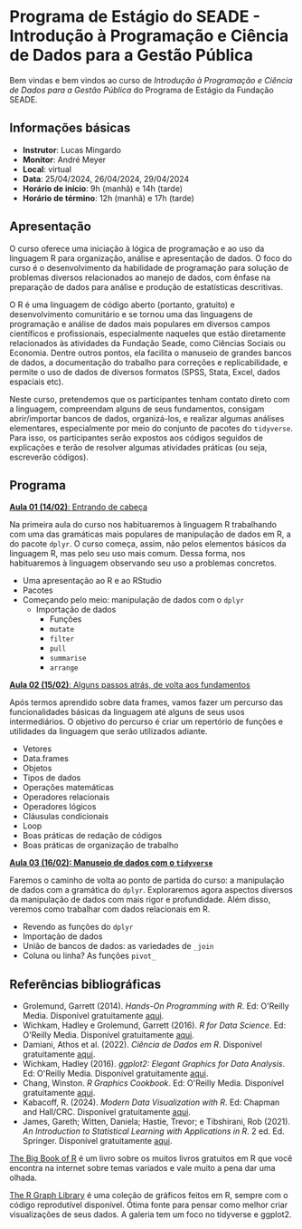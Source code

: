 # Programa de Estágio do SEADE - Introdução à Programação e Ciência de Dados para a Gestão Pública

Bem vindas e bem vindos ao curso de _Introdução à Programação e Ciência de Dados para a Gestão Pública_ do Programa de Estágio da Fundação SEADE.

## Informações básicas

* **Instrutor**: Lucas Mingardo 
* **Monitor**: André Meyer
* **Local**: virtual
* **Data**: 25/04/2024, 26/04/2024, 29/04/2024
* **Horário de início**:  9h (manhã) e 14h (tarde)
* **Horário de término**: 12h (manhã) e 17h (tarde)

## Apresentação

O curso oferece uma iniciação à lógica de programação e ao uso da linguagem R para organização, análise e apresentação de dados. O foco do curso é o desenvolvimento da habilidade de programação para solução de problemas diversos relacionados ao manejo de dados, com ênfase na preparação de dados para análise e produção de estatísticas descritivas. 

O R é uma linguagem de código aberto (portanto, gratuito) e desenvolvimento comunitário e se tornou uma das linguagens de programação e análise de dados mais populares em diversos campos científicos e profissionais, especialmente naqueles que estão diretamente relacionados às atividades da Fundação Seade, como Ciências Sociais ou Economia. Dentre outros pontos, ela facilita o manuseio de grandes bancos de dados, a documentação do trabalho para correções e replicabilidade, e permite o uso de dados de diversos formatos (SPSS, Stata, Excel, dados espaciais etc).

Neste curso, pretendemos que os participantes tenham contato direto com a linguagem, compreendam alguns de seus fundamentos, consigam abrir/importar bancos de dados, organizá-los, e realizar algumas análises elementares, especialmente por meio do conjunto de pacotes do `tidyverse`. Para isso, os participantes serão expostos aos códigos seguidos de explicações e terão de resolver algumas atividades práticas (ou seja, escreverão códigos).

## Programa

[**Aula 01 (14/02)**: Entrando de cabeça](/turmas/2024_estagio_turma1/classes/class-01.md) 

Na primeira aula do curso nos habituaremos à linguagem R trabalhando com uma das gramáticas mais populares de manipulação de dados em R, a do pacote `dplyr`. O curso começa, assim, não pelos elementos básicos da linguagem R, mas pelo seu uso mais comum. Dessa forma, nos habituaremos à linguagem observando seu uso a problemas concretos.

* Uma apresentação ao R e ao RStudio
* Pacotes
* Começando pelo meio: manipulação de dados com o `dplyr`
  + Importação de dados
	+ Funções
	+ `mutate`
	+ `filter`
	+ `pull`
	+ `summarise`
	+ `arrange`

[**Aula 02 (15/02)**: Alguns passos atrás, de volta aos fundamentos](/turmas/2024_estagio_turma1/classes/class-02.md) 

Após termos aprendido sobre data frames, vamos fazer um percurso das funcionalidades básicas da linguagem até alguns de seus usos intermediários. O objetivo do percurso é criar um repertório de funções e utilidades da linguagem que serão utilizados adiante.

* Vetores
* Data.frames
* Objetos
* Tipos de dados
* Operações matemáticas
* Operadores relacionais 
* Operadores lógicos
*	Cláusulas condicionais
* Loop
* Boas práticas de redação de códigos
* Boas práticas de organização de trabalho

[**Aula 03 (16/02): Manuseio de dados com o `tidyverse`**](/turmas/2024_estagio_turma1/classes/class-03.md) 

Faremos o caminho de volta ao ponto de partida do curso: a manipulação de dados com a gramática do `dplyr`. Exploraremos agora aspectos diversos da manipulação de dados com mais rigor e profundidade. Além disso, veremos como trabalhar com dados relacionais em R.

* Revendo as funções do `dplyr`
* Importação de dados
* União de bancos de dados: as variedades de `_join`
* Coluna ou linha? As funções `pivot_` 

## Referências bibliográficas

-   Grolemund, Garrett (2014). _Hands-On Programming with R_. Ed: O'Reilly Media. Disponível gratuitamente [aqui](https://rstudio-education.github.io/hopr/).
-   Wichkam, Hadley e Grolemund, Garrett (2016). _R for Data Science_. Ed: O'Reilly Media. Disponível gratuitamente [aqui](http://r4ds.had.co.nz/data-visualisation.html).
-   Damiani, Athos et al. (2022). _Ciência de Dados em R_. Disponível gratuitamente [aqui](https://livro.curso-r.com/index.html).
-   Wichkam, Hadley (2016). _ggplot2: Elegant Graphics for Data Analysis_. Ed: O'Reilly Media. Disponível gratuitamente [aqui](https://ggplot2-book.org/).
-   Chang, Winston. _R Graphics Cookbook_. Ed: O'Reilly Media. Disponível gratuitamente [aqui](https://r-graphics.org/index.html).
- Kabacoff, R. (2024). _Modern Data Visualization with R_. Ed: Chapman and Hall/CRC. Disponível gratuitamente [aqui](https://rkabacoff.github.io/datavis/).
-   James, Gareth; Witten, Daniela; Hastie, Trevor; e Tibshirani, Rob (2021). _An Introduction to Statistical Learning with Applications in R_. 2 ed. Ed. Springer. Disponível gratuitamente [aqui](https://hastie.su.domains/ISLR2/ISLRv2_website.pdf).

[The Big Book of R](https://www.bigbookofr.com/index.html) é um livro sobre os muitos livros gratuitos em R que você encontra na internet sobre temas variados e vale muito a pena dar uma olhada.

[The R Graph Library](https://r-graph-gallery.com/) é uma coleção de gráficos feitos em R, sempre com o código reprodutível disponível. Ótima fonte para pensar como melhor criar visualizações de seus dados. A galeria tem um foco no tidyverse e ggplot2.



